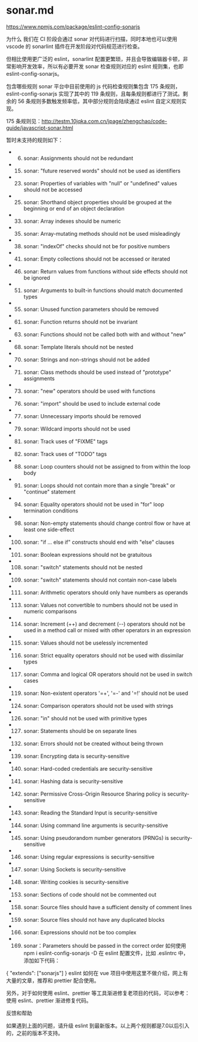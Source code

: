 # sonar.md

https://www.npmjs.com/package/eslint-config-sonarjs

为什么
我们在 CI 阶段会通过 sonar 对代码进行扫描，同时本地也可以使用 vscode 的 sonarlint 插件在开发阶段对代码规范进行检查。

但相比使用更广泛的 eslint，sonarlint 配置更繁琐，并且会导致编辑器卡顿，非常影响开发效率，所以有必要开发 sonar 检查规则对应的 eslint 规则集，也即 eslint-config-sonarjs。

包含哪些规则
sonar 平台中目前使用的 js 代码检查规则集包含 175 条规则，eslint-config-sonarjs 实现了其中的 119 条规则，且每条规则都进行了测试。剩余的 56 条规则多数触发频率低，其中部分规则会陆续通过 eslint 自定义规则实现。

175 条规则见：http://testm.10jqka.com.cn/jpage/zhengchao/code-guide/javascript-sonar.html

暂时未支持的规则如下：

- 6. sonar: Assignments should not be redundant
- 15. sonar: "future reserved words" should not be used as identifiers
- 23. sonar: Properties of variables with "null" or "undefined" values should not be accessed
- 25. sonar: Shorthand object properties should be grouped at the beginning or end of an object declaration
- 33. sonar: Array indexes should be numeric
- 35. sonar: Array-mutating methods should not be used misleadingly
- 38. sonar: "indexOf" checks should not be for positive numbers
- 41. sonar: Empty collections should not be accessed or iterated
- 46. sonar: Return values from functions without side effects should not be ignored
- 51. sonar: Arguments to built-in functions should match documented types
- 55. sonar: Unused function parameters should be removed
- 61. sonar: Function returns should not be invariant
- 63. sonar: Functions should not be called both with and without "new"
- 68. sonar: Template literals should not be nested
- 70. sonar: Strings and non-strings should not be added
- 71. sonar: Class methods should be used instead of "prototype" assignments
- 73. sonar: "new" operators should be used with functions
- 76. sonar: "import" should be used to include external code
- 77. sonar: Unnecessary imports should be removed
- 79. sonar: Wildcard imports should not be used
- 81. sonar: Track uses of "FIXME" tags
- 82. sonar: Track uses of "TODO" tags
- 88. sonar: Loop counters should not be assigned to from within the loop body
- 91. sonar: Loops should not contain more than a single "break" or "continue" statement
- 94. sonar: Equality operators should not be used in "for" loop termination conditions
- 98. sonar: Non-empty statements should change control flow or have at least one side-effect
- 100. sonar: "if ... else if" constructs should end with "else" clauses
- 101. sonar: Boolean expressions should not be gratuitous
- 108. sonar: "switch" statements should not be nested
- 109. sonar: "switch" statements should not contain non-case labels
- 111. sonar: Arithmetic operators should only have numbers as operands
- 113. sonar: Values not convertible to numbers should not be used in numeric comparisons
- 114. sonar: Increment (++) and decrement (--) operators should not be used in a method call or mixed with other operators in an expression
- 115. sonar: Values should not be uselessly incremented
- 116. sonar: Strict equality operators should not be used with dissimilar types
- 117. sonar: Comma and logical OR operators should not be used in switch cases
- 119. sonar: Non-existent operators '=+', '=-' and '=!' should not be used
- 124. sonar: Comparison operators should not be used with strings
- 126. sonar: "in" should not be used with primitive types
- 127. sonar: Statements should be on separate lines
- 132. sonar: Errors should not be created without being thrown
- 139. sonar: Encrypting data is security-sensitive
- 140. sonar: Hard-coded credentials are security-sensitive
- 141. sonar: Hashing data is security-sensitive
- 142. sonar: Permissive Cross-Origin Resource Sharing policy is security-sensitive
- 143. sonar: Reading the Standard Input is security-sensitive
- 144. sonar: Using command line arguments is security-sensitive
- 145. sonar: Using pseudorandom number generators (PRNGs) is security-sensitive
- 146. sonar: Using regular expressions is security-sensitive
- 147. sonar: Using Sockets is security-sensitive
- 148. sonar: Writing cookies is security-sensitive
- 153. sonar: Sections of code should not be commented out
- 158. sonar: Source files should have a sufficient density of comment lines
- 159. sonar: Source files should not have any duplicated blocks
- 166. sonar: Expressions should not be too complex
- 169. sonar：Parameters should be passed in the correct order
如何使用
npm i eslint-config-sonarjs -D
在 eslint 配置文件，比如 .eslintrc 中，添加如下代码：

{
   "extends": ["sonarjs"]
}
eslint 如何在 vue 项目中使用这里不做介绍，网上有大量的文章，推荐和 prettier 配合使用。

另外，对于如何使用 eslint、prettier 等工具渐进修复老项目的代码，可以参考：使用 eslint、prettier 渐进修复代码。



反馈和帮助



如果遇到上面的问题，请升级 eslint 到最新版本。以上两个规则都是7.0以后引入的，之前的版本不支持。